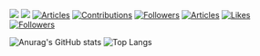[![](https://img.shields.io/static/v1?label=LAPRAS&message=経歴等&color=blue)](https://lapras.com/public/N954N7T)
[![](https://img.shields.io/static/v1?label=BLOG&message=KALEIDOT.NET&color=red)](https://kaleidot.net)
[![Articles](https://badgen.org/img/qiita/kaleidot725/articles?style=plastic)](https://qiita.com/kaleidot725)
[![Contributions](https://badgen.org/img/qiita/kaleidot725/contributions?style=plastic)](https://qiita.com/kaleidot725)
[![Followers](https://badgen.org/img/qiita/kaleidot725/followers?style=plastic)](https://qiita.com/kaleidot725)
[![Articles](https://badgen.org/img/zenn/kaleidot725/articles?style=plastic)](https://zenn.dev/kaleidot725)
[![Likes](https://badgen.org/img/zenn/kaleidot725/likes?style=plastic)](https://zenn.dev/kaleidot725)
[![Followers](https://badgen.org/img/zenn/kaleidot725/followers?style=plastic)](https://zenn.dev/kaleidot725)

![Anurag's GitHub stats](https://github-readme-stats.vercel.app/api?username=kaleidot725&show_icons=true&theme=dracula)
![Top Langs](https://github-readme-stats.vercel.app/api/top-langs/?username=kaleidot725&&layout=compact)
